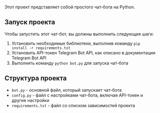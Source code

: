 Этот проект представляет собой простого чат-бота на Python.

## Запуск проекта

Чтобы запустить этот чат-бот, вы должны выполнить следующие шаги:

1. Установить необходимые библиотеки, выполнив команду `pip install -r requirements.txt`
2. Установить API-токен Telegram Bot API, как описано в документации Telegram Bot API
3. Выполнить команду `python bot.py` для запуска чат-бота

## Структура проекта

* `bot.py` - основной файл, который запускает чат-бота
* `config.py` - файл с настройками чат-бота, включая API-токен и другие настройки
* `requirements.txt` - файл со списком зависимостей проекта

